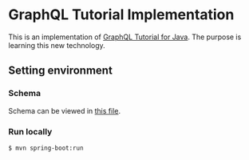 # GraphQL Tutorial Implementation

This is an implementation of [GraphQL Tutorial for Java](https://www.graphql-java.com/tutorials/getting-started-with-spring-boot/). The purpose is learning this new technology.

## Setting environment

### Schema
Schema can be viewed in [this file](src/main/resources/schema.graphqls).

### Run locally
```sh
$ mvn spring-boot:run
```
